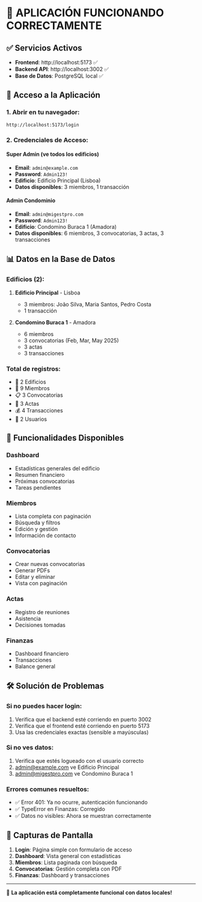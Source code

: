 # 🎉 APLICACIÓN FUNCIONANDO CORRECTAMENTE

## ✅ Servicios Activos

- **Frontend**: http://localhost:5173 ✅
- **Backend API**: http://localhost:3002 ✅
- **Base de Datos**: PostgreSQL local ✅

## 🔐 Acceso a la Aplicación

### 1. Abrir en tu navegador:
```
http://localhost:5173/login
```

### 2. Credenciales de Acceso:

#### Super Admin (ve todos los edificios)
- **Email**: `admin@example.com`
- **Password**: `Admin123!`
- **Edificio**: Edificio Principal (Lisboa)
- **Datos disponibles**: 3 miembros, 1 transacción

#### Admin Condominio
- **Email**: `admin@migestpro.com`
- **Password**: `Admin123!`
- **Edificio**: Condomino Buraca 1 (Amadora)
- **Datos disponibles**: 6 miembros, 3 convocatorias, 3 actas, 3 transacciones

## 📊 Datos en la Base de Datos

### Edificios (2):
1. **Edificio Principal** - Lisboa
   - 3 miembros: João Silva, Maria Santos, Pedro Costa
   - 1 transacción

2. **Condomino Buraca 1** - Amadora
   - 6 miembros
   - 3 convocatorias (Feb, Mar, May 2025)
   - 3 actas
   - 3 transacciones

### Total de registros:
- 🏢 2 Edificios
- 👥 9 Miembros 
- 📋 3 Convocatorias
- 📄 3 Actas
- 💰 4 Transacciones
- 👤 2 Usuarios

## 🚀 Funcionalidades Disponibles

### Dashboard
- Estadísticas generales del edificio
- Resumen financiero
- Próximas convocatorias
- Tareas pendientes

### Miembros
- Lista completa con paginación
- Búsqueda y filtros
- Edición y gestión
- Información de contacto

### Convocatorias
- Crear nuevas convocatorias
- Generar PDFs
- Editar y eliminar
- Vista con paginación

### Actas
- Registro de reuniones
- Asistencia
- Decisiones tomadas

### Finanzas
- Dashboard financiero
- Transacciones
- Balance general

## 🛠️ Solución de Problemas

### Si no puedes hacer login:
1. Verifica que el backend esté corriendo en puerto 3002
2. Verifica que el frontend esté corriendo en puerto 5173
3. Usa las credenciales exactas (sensible a mayúsculas)

### Si no ves datos:
1. Verifica que estés logueado con el usuario correcto
2. admin@example.com ve Edificio Principal
3. admin@migestpro.com ve Condomino Buraca 1

### Errores comunes resueltos:
- ✅ Error 401: Ya no ocurre, autenticación funcionando
- ✅ TypeError en Finanzas: Corregido
- ✅ Datos no visibles: Ahora se muestran correctamente

## 📱 Capturas de Pantalla

1. **Login**: Página simple con formulario de acceso
2. **Dashboard**: Vista general con estadísticas
3. **Miembros**: Lista paginada con búsqueda
4. **Convocatorias**: Gestión completa con PDF
5. **Finanzas**: Dashboard y transacciones

---

🎯 **La aplicación está completamente funcional con datos locales!**